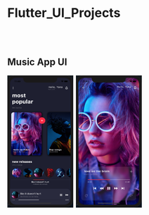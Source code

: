 # Flutter_UI_Projects

<br><br>
## Music App UI



<div align="left"> 
 
 <img  width="150" height="300" src="music_app/prints/print_1.png"><span style="padding-left:2px"></span>
 <img  width="150" height="300" src="music_app/prints/print_2.png"><span style="padding-left:2px"></span> 
 
</div>
 
